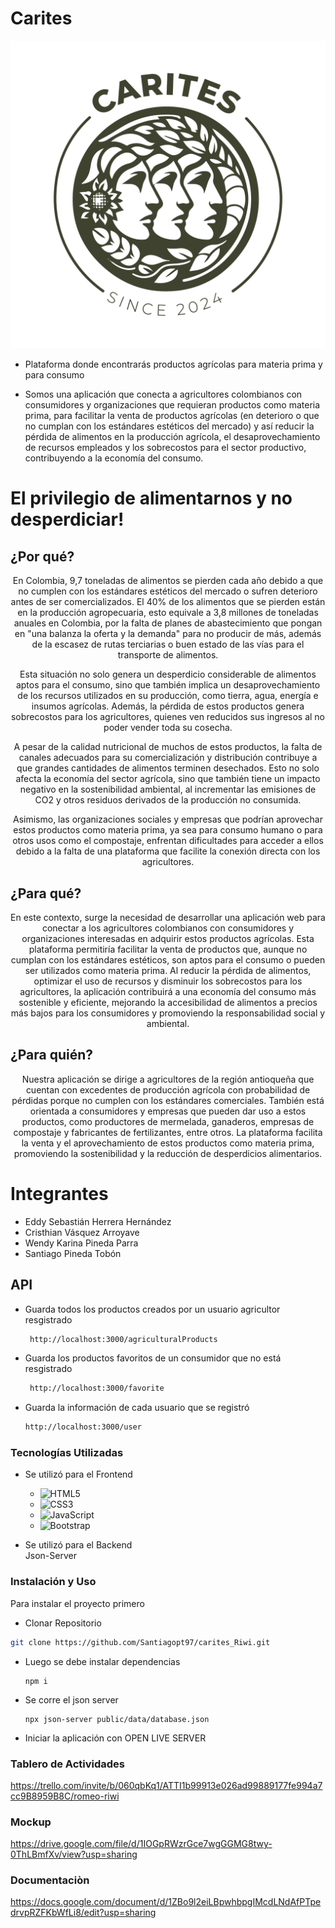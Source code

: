 # Carites 
![](https://github.com/Santiagopt97/carites_Riwi/blob/develop/public/img/Logo_Mesa%20de%20trabajo%201.png)
- Plataforma donde encontrarás productos agrícolas para materia prima y para consumo

* Somos una aplicación que conecta a agricultores colombianos con consumidores y organizaciones que requieran productos como materia prima, para facilitar la venta de productos agrícolas (en deterioro o que no cumplan con los estándares estéticos del mercado) y así reducir la pérdida de alimentos en la producción agrícola, el desaprovechamiento de recursos empleados y los sobrecostos para el sector productivo, contribuyendo a la economía del consumo.

# El privilegio de alimentarnos y no desperdiciar!


## ¿Por qué?

<p align="center">
  En Colombia, 9,7 toneladas de alimentos se pierden cada año debido a que no cumplen con los estándares estéticos del mercado o sufren deterioro antes de ser comercializados. El 40% de los alimentos que se pierden están en la producción agropecuaria, esto equivale a 3,8 millones de toneladas anuales en Colombia, por la falta de planes de abastecimiento que pongan en "una balanza la oferta y la demanda" para no producir de más, además de la escasez de rutas terciarias o buen estado de las vías para el transporte de alimentos.
</p>
<p align="center">
  Esta situación no solo genera un desperdicio considerable de alimentos aptos para el consumo, sino que también implica un desaprovechamiento de los recursos utilizados en su producción, como tierra, agua, energía e insumos agrícolas. Además, la pérdida de estos productos genera sobrecostos para los agricultores, quienes ven reducidos sus ingresos al no poder vender toda su cosecha.
</p>
<p align="center">
  A pesar de la calidad nutricional de muchos de estos productos, la falta de canales adecuados para su comercialización y distribución contribuye a que grandes cantidades de alimentos terminen desechados. Esto no solo afecta la economía del sector agrícola, sino que también tiene un impacto negativo en la sostenibilidad ambiental, al incrementar las emisiones de CO2 y otros residuos derivados de la producción no consumida.
</p>
<p align="center">
  Asimismo, las organizaciones sociales y empresas que podrían aprovechar estos productos como materia prima, ya sea para consumo humano o para otros usos como el compostaje, enfrentan dificultades para acceder a ellos debido a la falta de una plataforma que facilite la conexión directa con los agricultores.
</p>

## ¿Para qué?

<p align="center">
  En este contexto, surge la necesidad de desarrollar una aplicación web para conectar a los agricultores colombianos con consumidores y organizaciones interesadas en adquirir estos productos agrícolas. Esta plataforma permitiría facilitar la venta de productos que, aunque no cumplan con los estándares estéticos, son aptos para el consumo o pueden ser utilizados como materia prima. Al reducir la pérdida de alimentos, optimizar el uso de recursos y disminuir los sobrecostos para los agricultores, la aplicación contribuirá a una economía del consumo más sostenible y eficiente, mejorando la accesibilidad de alimentos a precios más bajos para los consumidores y promoviendo la responsabilidad social y ambiental.
</p>

## ¿Para quién?

<p align="center">
  Nuestra aplicación se dirige a agricultores de la región antioqueña que cuentan con excedentes de producción agrícola con probabilidad de pérdidas porque no cumplen con los estándares comerciales. También está orientada a consumidores y empresas que pueden dar uso a estos productos, como productores de mermelada, ganaderos, empresas de compostaje y fabricantes de fertilizantes, entre otros. La plataforma facilita la venta y el aprovechamiento de estos productos como materia prima, promoviendo la sostenibilidad y la reducción de desperdicios alimentarios.
</p>

# Integrantes
* Eddy Sebastián Herrera Hernández
* Cristhian Vásquez Arroyave
* Wendy Karina Pineda Parra
* Santiago Pineda Tobón

## API
-   Guarda todos los productos creados por un usuario agricultor resgistrado 
    ``` bash
     http://localhost:3000/agriculturalProducts
    ```
-   Guarda los productos favoritos de un consumidor que no está resgistrado
    ``` bash
     http://localhost:3000/favorite
    ```
-    Guarda la información de cada usuario que se registró
     ``` bash
     http://localhost:3000/user
     ```
### Tecnologías Utilizadas
- Se utilizó para el Frontend 
   - ![HTML5](https://img.shields.io/badge/HTML5-E34F26?style=for-the-badge&logo=html5&logoColor=white)
    - ![CSS3](https://img.shields.io/badge/CSS3-1572B6?style=for-the-badge&logo=css3&logoColor=white)
    - ![JavaScript](https://img.shields.io/badge/JavaScript-F7DF1E?style=for-the-badge&logo=javascript&logoColor=black)
   - ![Bootstrap](https://img.shields.io/badge/Bootstrap-563D7C?style=for-the-badge&logo=bootstrap&logoColor=white)

- Se utilizó para el Backend  
        Json-Server


### Instalación y Uso
Para instalar el proyecto primero 
 - Clonar Repositorio
```bash
git clone https://github.com/Santiagopt97/carites_Riwi.git
```
- Luego se debe instalar dependencias 
    ```
    npm i 
    ```
- Se corre el json server
    ```
    npx json-server public/data/database.json
    ```
- Iniciar la aplicación con OPEN LIVE SERVER


### Tablero de Actividades
https://trello.com/invite/b/060qbKq1/ATTI1b99913e026ad99889177fe994a7cc9B8959B8C/romeo-riwi
### Mockup
https://drive.google.com/file/d/1IOGpRWzrGce7wgGGMG8twy-0ThLBmfXv/view?usp=sharing
### Documentaciòn
https://docs.google.com/document/d/1ZBo9l2eiLBpwhbpgIMcdLNdAfPTpedrvpRZFKbWfLi8/edit?usp=sharing
